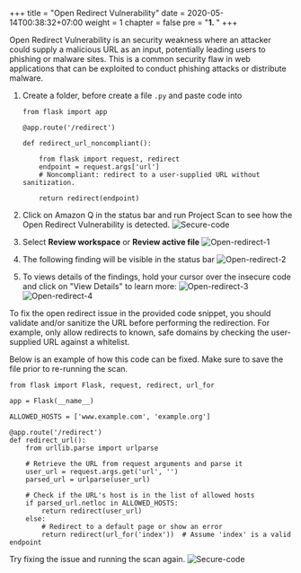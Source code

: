 +++
title = "Open Redirect Vulnerability"
date = 2020-05-14T00:38:32+07:00
weight = 1
chapter = false
pre = "<b>1. </b>"
+++

Open Redirect Vulnerability is an security weakness where an attacker could supply a malicious URL as an input, potentially leading users to phishing or malware sites. This is a common security flaw in web applications that can be exploited to conduct phishing attacks or distribute malware.

1. Create a folder, before create a file `.py` and paste code into

   ```
   from flask import app

   @app.route('/redirect')

   def redirect_url_noncompliant():

       from flask import request, redirect
       endpoint = request.args['url']
       # Noncompliant: redirect to a user-supplied URL without sanitization.

       return redirect(endpoint)
   ```

2. Click on Amazon Q in the status bar and run Project Scan to see how the Open Redirect Vulnerability is detected.
   ![Secure-code](/images/1/secure-code-1.png?width=90pc)

3. Select **Review workspace** or **Review active file**
   ![Open-redirect-1](/images/1/open-redirect-1.png?width=90pc)

4. The following finding will be visible in the status bar
   ![Open-redirect-2](/images/1/open-redirect-2.png?width=90pc)

5. To views details of the findings, hold your cursor over the insecure code and click on "View Details" to learn more:
   ![Open-redirect-3](/images/1/open-redirect-3.png?width=90pc)
   ![Open-redirect-4](/images/1/open-redirect-4.png?width=90pc)

To fix the open redirect issue in the provided code snippet, you should validate and/or sanitize the URL before performing the redirection. For example, only allow redirects to known, safe domains by checking the user-supplied URL against a whitelist.

Below is an example of how this code can be fixed. Make sure to save the file prior to re-running the scan.

```
from flask import Flask, request, redirect, url_for

app = Flask(__name__)

ALLOWED_HOSTS = ['www.example.com', 'example.org']

@app.route('/redirect')
def redirect_url():
    from urllib.parse import urlparse

    # Retrieve the URL from request arguments and parse it
    user_url = request.args.get('url', '')
    parsed_url = urlparse(user_url)

    # Check if the URL's host is in the list of allowed hosts
    if parsed_url.netloc in ALLOWED_HOSTS:
        return redirect(user_url)
    else:
        # Redirect to a default page or show an error
        return redirect(url_for('index'))  # Assume 'index' is a valid endpoint
```

Try fixing the issue and running the scan again.
![Secure-code](/images/1/secure-code-1.png?width=90pc)
